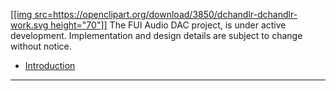 [[[img src=https://openclipart.org/download/3850/dchandlr-dchandlr-work.svg height="70"]]](https://openclipart.org/detail/3850/work)
The FUI Audio DAC project, is under active development.  Implementation and design details are subject to change without notice.

- [Introduction](/p/fui-audio-dac/wiki/Introduction)
--------------------------------------------------------------------------------

